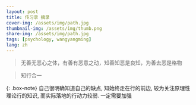 ```yaml
---
layout: post
title: 传习录 摘录
cover-img: /assets/img/path.jpg
thumbnail-img: /assets/img/thumb.png
share-img: /assets/img/path.jpg
tags: [psychology, wangyangming]
lang: zh
---
```


> 无善无恶心之体，有善有恶意之动，知善知恶是良知，为善去恶是格物

> 知行合一

{: .box-note} 自己很明确知道自己的缺点, 知始终走在行的前边, 较为关注原理性理论行的知识, 而实际落地的行动力较弱. 一定需要加强 